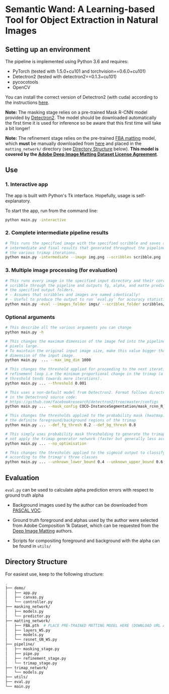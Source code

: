 # Semantic Wand: A Learning-based Tool for Object Extraction in Natural Images

## Setting up an environment
The pipeline is implemented using Python 3.6 and requires:
- PyTorch (tested with 1.5.0+cu101 and torchvision==0.6.0+cu101)
- Detectron2 (tested with detectron2==0.1.3+cu101)
- pycocotools
- OpenCV

You can install the correct version of Detectron2 (with cuda) according to the instructions [here](https://github.com/facebookresearch/detectron2/blob/master/INSTALL.md).

**Note:** The masking stage relies on a pre-trained Mask R-CNN model provided by [Detectron2](https://github.com/facebookresearch/detectron2). The model should be downloaded automatically the first time it is used for inference so be aware that this first time will take a bit longer!

**Note:** The refinement stage relies on the pre-trained [FBA matting](https://github.com/MarcoForte/FBA_Matting) model, which **must** be manually downloaded from [here](https://drive.google.com/file/d/1T_oiKDE_biWf2kqexMEN7ObWqtXAzbB1/view) and placed in the `matting_network/` directory (see [Directory Structure](##directory-structure) below). **This model is covered by the [Adobe Deep Image Matting Dataset License Agreement](https://drive.google.com/file/d/1MKRen-TDGXYxm9IawPAZrdXQIYhI0XRf/view)**.

## Use
### 1. Interactive app
The app is built with Python's Tk interface. Hopefully, usage is self-explanatory.

To start the app, run from the command line:
```bash
python main.py -interactive
```

### 2. Complete intermediate pipeline results
```bash
# This runs the specified image with the specified scribble and saves all the 
# intermediate and final results that generated throughout the pipeline such as 
# the various trimap iterations.
python main.py -intermediate --image img.png --scribbles scribble.png --output output/
```

### 3. Multiple image processing (for evaluation)
```bash
# This runs every image in the specified input directory and their corresponding 
# scribble through the pipeline and outputs fg, alpha, and matte predictions to 
# the specified output folders. 
# - Assumes that scribbles and images are named identically!
# - Useful to produce the output to run `eval.py` for accuracy statistics.
python main.py -eval --images_folder imgs/ --scribles_folder scribbles/ --output output/
```

### Optional arguments
```bash
# This describe all the various arguments you can change
python main.py -h

# This changes the maximum dimension of the image fed into the pipeline to 1000 
# pixels large.
# To maintain the original input image size, make this value bigger than the largest 
# dimension of the input image.
python main.py  ... --max_img_dim 1000

# This changes the threshold applied for proceeding to the next iteration of the 
# refinement loop i.e the minimum proportional change in the trimap (a smaller 
# threshold tends towards more iterations).
python main.py ... --threshold 0.001

# This uses a non-default model from Detectron2. Format follows directory structure 
# in the Detectron2 source code: 
# https://github.com/facebookresearch/detectron2/tree/master/configs
python main.py ... --mask_config COCO-InstanceSegmentation/mask_rcnn_R_101_FPN_3x.yaml

# This changes the thresholds applied to the probability mask (heatmap) to generate 
# the definite foreground/background regions of the trimap
python main.py ... --def_fg_thresh 0.2 --def_bg_thresh 0.8

# This simply uses probability mask thresholding to generate the trimap and does 
# not apply the trimap generator network (faster but generally less accurate)
python main.py ... --no_optimisation

# This changes the thresholds applied to the sigmoid output to classify pixels 
# according to the trimap's three classes
python main.py ... --unknown_lower_bound 0.4 --unknown_upper_bound 0.6
```

## Evaluation
`eval.py` can be used to calculate alpha prediction errors with respect to ground truth alpha 

- Background images used by the author can be downloaded from [PASCAL VOC](http://host.robots.ox.ac.uk/pascal/VOC/).

- Ground truth foreground and alphas used by the author were selected from Adobe Composition 1k Dataset, which can be requested from the [Deep Image Matting](https://sites.google.com/view/deepimagematting) authors.

- Scripts for compositing foreground and background with the alpha can be found in `utils/`


## Directory Structure
For easiest use, keep to the following structure:
```bash
.
├── demo/
│   ├── app.py
│   ├── canvas.py
│   └── controller.py
├── masking_network/
│   ├── models.py
│   └── predictor.py
├── matting_network/
│   ├── FBA.pth  # PLACE PRE-TRAINED MATTING MODEL HERE (DOWNLOAD URL ABOVE)
│   ├── layers_WS.py
│   ├── models.py
│   └── resnet_GN_WS.py
├── pipeline/
│   ├── masking_stage.py
│   ├── pipe.py
│   ├── refinement_stage.py
│   └── trimap_stage.py
├── trimap_network/ 
│   └── models.py
├── utils/ 
├── eval.py
└── main.py
```





